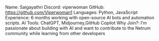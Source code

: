 Name: Saigayathri
Discord: viperwoman
GitHub: https://github.com/Viperwoman1
Languages: Python, JavaScript
Experience: 6 months working with open-source AI bots and automation scripts.
AI Tools: ChatGPT, Midjourney,GitHub Copilot
Why Join?: I’m passionate about building with AI and want to contribute to the Netrum community while learning from other developers
